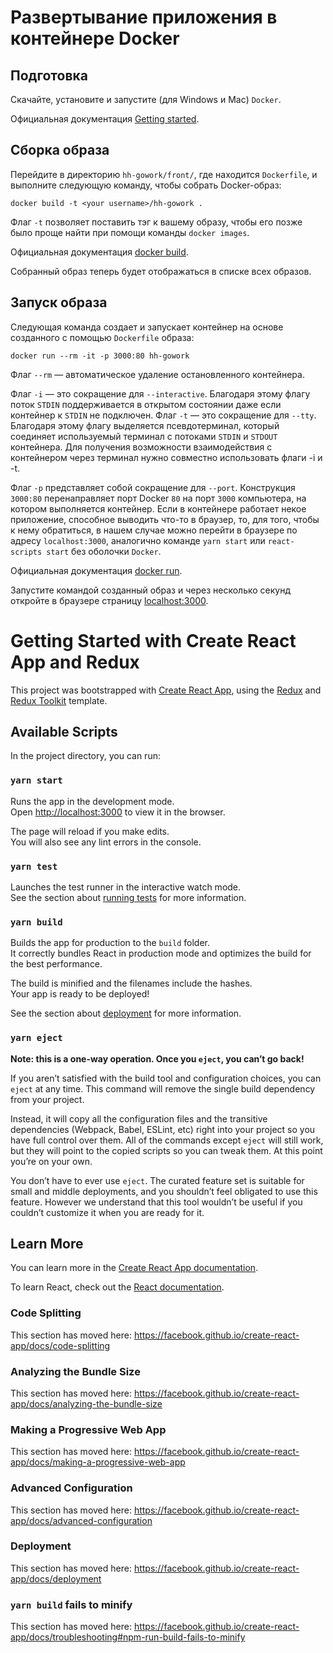 # Развертывание приложения в контейнере Docker

## Подготовка

Скачайте, установите и запустите (для Windows и Mac) `Docker`.

Официальная документация [Getting started](https://docs.docker.com/get-started/).

## Сборка образа

Перейдите в директорию `hh-gowork/front/`, где находится `Dockerfile`, и выполните следующую команду, чтобы собрать Docker-образ:

```
docker build -t <your username>/hh-gowork .
```

Флаг `-t` позволяет поставить тэг к вашему образу, чтобы его позже было проще найти при помощи команды `docker images`.

Официальная документация [docker build](https://docs.docker.com/engine/reference/commandline/build/).

Собранный образ теперь будет отображаться в списке всех образов.

## Запуск образа

Следующая команда создает и запускает контейнер на основе созданного с помощью `Dockerfile` образа:

```
docker run --rm -it -p 3000:80 hh-gowork
```

Флаг `--rm` — автоматическое удаление остановленного контейнера.

Флаг `-i` — это сокращение для `--interactive`. Благодаря этому флагу поток `STDIN` поддерживается в открытом состоянии даже если контейнер к `STDIN` не подключен.
Флаг `-t` — это сокращение для `--tty`. Благодаря этому флагу выделяется псевдотерминал, который соединяет используемый терминал с потоками `STDIN` и `STDOUT` контейнера.
Для получения возможности взаимодействия с контейнером через терминал нужно совместно использовать флаги -i и -t.

Флаг `-p` представляет собой сокращение для `--port`. Конструкция `3000:80` перенаправляет порт Docker `80` на порт `3000` компьютера, на котором выполняется контейнер. Если в контейнере работает некое приложение, способное выводить что-то в браузер, то, для того, чтобы к нему обратиться, в нашем случае можно перейти в браузере по адресу `localhost:3000`, аналогично команде `yarn start` или `react-scripts start` без оболочки `Docker`.

Официальная документация [docker run](https://docs.docker.com/engine/reference/commandline/run/).

Запустите командой созданный образ и через несколько секунд откройте в браузере страницу [localhost:3000](http://localhost:3000/).



# Getting Started with Create React App and Redux

This project was bootstrapped with [Create React App](https://github.com/facebook/create-react-app), using the [Redux](https://redux.js.org/) and [Redux Toolkit](https://redux-toolkit.js.org/) template.

## Available Scripts

In the project directory, you can run:

### `yarn start`

Runs the app in the development mode.<br />
Open [http://localhost:3000](http://localhost:3000) to view it in the browser.

The page will reload if you make edits.<br />
You will also see any lint errors in the console.

### `yarn test`

Launches the test runner in the interactive watch mode.<br />
See the section about [running tests](https://facebook.github.io/create-react-app/docs/running-tests) for more information.

### `yarn build`

Builds the app for production to the `build` folder.<br />
It correctly bundles React in production mode and optimizes the build for the best performance.

The build is minified and the filenames include the hashes.<br />
Your app is ready to be deployed!

See the section about [deployment](https://facebook.github.io/create-react-app/docs/deployment) for more information.

### `yarn eject`

**Note: this is a one-way operation. Once you `eject`, you can’t go back!**

If you aren’t satisfied with the build tool and configuration choices, you can `eject` at any time. This command will remove the single build dependency from your project.

Instead, it will copy all the configuration files and the transitive dependencies (Webpack, Babel, ESLint, etc) right into your project so you have full control over them. All of the commands except `eject` will still work, but they will point to the copied scripts so you can tweak them. At this point you’re on your own.

You don’t have to ever use `eject`. The curated feature set is suitable for small and middle deployments, and you shouldn’t feel obligated to use this feature. However we understand that this tool wouldn’t be useful if you couldn’t customize it when you are ready for it.

## Learn More

You can learn more in the [Create React App documentation](https://facebook.github.io/create-react-app/docs/getting-started).

To learn React, check out the [React documentation](https://reactjs.org/).

### Code Splitting

This section has moved here: https://facebook.github.io/create-react-app/docs/code-splitting

### Analyzing the Bundle Size

This section has moved here: https://facebook.github.io/create-react-app/docs/analyzing-the-bundle-size

### Making a Progressive Web App

This section has moved here: https://facebook.github.io/create-react-app/docs/making-a-progressive-web-app

### Advanced Configuration

This section has moved here: https://facebook.github.io/create-react-app/docs/advanced-configuration

### Deployment

This section has moved here: https://facebook.github.io/create-react-app/docs/deployment

### `yarn build` fails to minify

This section has moved here: https://facebook.github.io/create-react-app/docs/troubleshooting#npm-run-build-fails-to-minify

